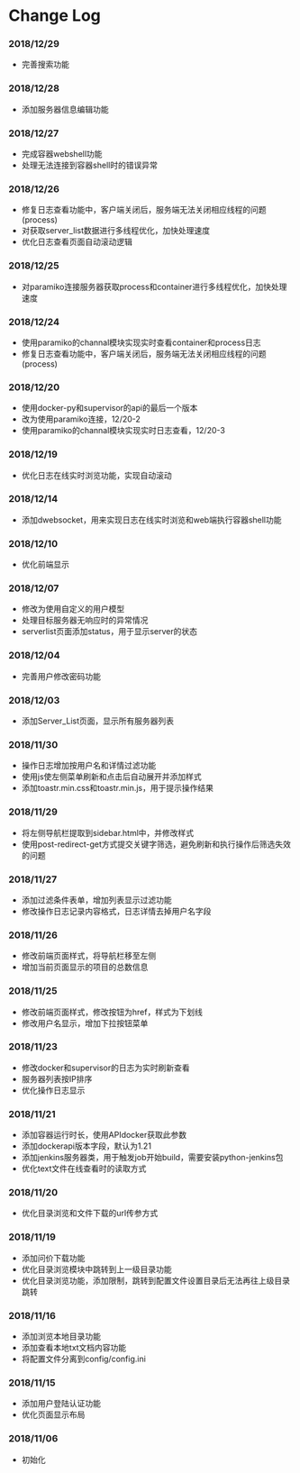 # Change Log


### 2018/12/29
- 完善搜索功能

### 2018/12/28
- 添加服务器信息编辑功能

### 2018/12/27
- 完成容器webshell功能
- 处理无法连接到容器shell时的错误异常

### 2018/12/26
- 修复日志查看功能中，客户端关闭后，服务端无法关闭相应线程的问题(process)
- 对获取server_list数据进行多线程优化，加快处理速度
- 优化日志查看页面自动滚动逻辑

### 2018/12/25
- 对paramiko连接服务器获取process和container进行多线程优化，加快处理速度

### 2018/12/24
- 使用paramiko的channal模块实现实时查看container和process日志
- 修复日志查看功能中，客户端关闭后，服务端无法关闭相应线程的问题(process)

### 2018/12/20
- 使用docker-py和supervisor的api的最后一个版本
- 改为使用paramiko连接，12/20-2
- 使用paramiko的channal模块实现实时日志查看，12/20-3

### 2018/12/19
- 优化日志在线实时浏览功能，实现自动滚动

### 2018/12/14
- 添加dwebsocket，用来实现日志在线实时浏览和web端执行容器shell功能

### 2018/12/10
- 优化前端显示

### 2018/12/07
- 修改为使用自定义的用户模型
- 处理目标服务器无响应时的异常情况
- serverlist页面添加status，用于显示server的状态

### 2018/12/04
- 完善用户修改密码功能

### 2018/12/03
- 添加Server_List页面，显示所有服务器列表

### 2018/11/30
- 操作日志增加按用户名和详情过滤功能
- 使用js使左侧菜单刷新和点击后自动展开并添加样式
- 添加toastr.min.css和toastr.min.js，用于提示操作结果

### 2018/11/29
- 将左侧导航栏提取到sidebar.html中，并修改样式
- 使用post-redirect-get方式提交关键字筛选，避免刷新和执行操作后筛选失效的问题

### 2018/11/27
- 添加过滤条件表单，增加列表显示过滤功能
- 修改操作日志记录内容格式，日志详情去掉用户名字段

### 2018/11/26
- 修改前端页面样式，将导航栏移至左侧
- 增加当前页面显示的项目的总数信息

### 2018/11/25
- 修改前端页面样式，修改按钮为href，样式为下划线
- 修改用户名显示，增加下拉按钮菜单

### 2018/11/23
- 修改docker和supervisor的日志为实时刷新查看
- 服务器列表按IP排序
- 优化操作日志显示

### 2018/11/21
- 添加容器运行时长，使用APIdocker获取此参数
- 添加dockerapi版本字段，默认为1.21
- 添加jenkins服务器类，用于触发job开始build，需要安装python-jenkins包
- 优化text文件在线查看时的读取方式

### 2018/11/20
- 优化目录浏览和文件下载的url传参方式

### 2018/11/19
- 添加问价下载功能
- 优化目录浏览模块中跳转到上一级目录功能
- 优化目录浏览功能，添加限制，跳转到配置文件设置目录后无法再往上级目录跳转

### 2018/11/16

- 添加浏览本地目录功能
- 添加查看本地txt文档内容功能
- 将配置文件分离到config/config.ini

### 2018/11/15

- 添加用户登陆认证功能
- 优化页面显示布局

### 2018/11/06

- 初始化
